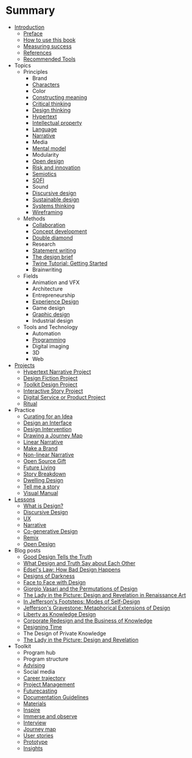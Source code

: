 # Summary

* [Introduction](README.md)
   * [Preface](introduction/preface.md)
   * [How to use this book](introduction/how_to_use_this_book.md)
   * [Measuring success](introduction/measuring_success.md)
   * [References](introduction/references.md)
   * [Recommended Tools](introduction/recommended_tools.md)
* Topics
   * Principles
       * Brand
       * [Characters](topics/characters.md)
       * Color
       * [Constructing meaning](topics/constructing_meaning.md)
       * [Critical thinking](topics/critical_thinking.md)
       * [Design thinking](topics/design_thinking.md)
       * [Hypertext](topics/hypertext.md)
       * [Intellectual property](topics/intellectual_property.md)
       * [Language](topics/language.md)
       * [Narrative](topics/narrative.md)
       * Media
       * [Mental model](topics/mental_model.md)
       * Modularity
       * [Open design](topics/open_design.md)
       * [Risk and innovation](topics/risk_and_innovation.md)
       * [Semiotics](topics/semiotics.md)
       * [SOFI](topics/sofi.md)
       * Sound
       * [Discursive design](topics/discursive_design.md)
       * [Sustainable design](topics/sustainable_design.md)
       * [Systems thinking](topics/systems_thinking.md)
       * [Wireframing](topics/wireframing.md)
   * Methods
       * [Collaboration](topics/collaboration.md)
       * [Concept development](topics/concept_development.md)
       * [Double diamond](topics/double_diamond.md)
       * Research
       * [Statement writing](topics/statement_writing.md)
       * [The design brief](topics/the_design_brief.md)
       * [Twine Tutorial: Getting Started](topics/twine-tutorial-getting-started.md)
       * Brainwriting
   * Fields
       * Animation and VFX
       * Architecture
       * Entrepreneurship
       * [Experience Design](topics/experience_design.md)
       * Game design
       * [Graphic design](topics/graphic_design.md)
       * Industrial design
   * Tools and Technology
       * Automation
       * [Programming](topics/programming.md)
       * Digital imaging
       * 3D
       * Web
* [Projects](projects.md)
   * [Hypertext Narrative Project](projects/hypertext_narrative_project.md)
   * [Design Fiction Project](projects/design_fiction_project.md)
   * [Toolkit Design Project](projects/toolkit_design_project.md)
   * [Interactive Story Project](projects/interactive_story_project.md)
   * [Digital Service or Product Project](projects/digital_service_or_product.md)
   * [Ritual](projects/ritual.md)
* Practice
   * [Curating for an Idea](practice/curating_for_an_idea.md)
   * [Design an Interface](practice/design_an_interface.md)
   * [Design Intervention](practice/design_intervention.md)
   * [Drawing a Journey Map](practice/drawing_a_journey_map.md)
   * [Linear Narrative](practice/linear_narrative.md)
   * [Make a Brand](practice/make_a_brand.md)
   * [Non-linear Narrative](practice/non-linear_narrative.md)
   * [Open Source Gift](practice/open_source_gift.md)
   * [Future Living](practice/future_living.md)
   * [Story Breakdown](practice/story_breakdown.md)
   * [Dwelling Design](practice/dwelling_design.md)
   * [Tell me a story](practice/tell_me_a_story.md)
   * [Visual Manual](practice/visual_manual.md)
* [Lessons](toolkit/lessons.md)
   * [What is Design?](lessons/what_is_design.md)
   * [Discursive Design](lessons/discursive_design.md)
   * [UX](lessons/ux.md)
   * [Narrative](lessons/narrative.md)
   * [Co-generative Design](lessons/co-generative_design.md)
   * [Remix](lessons/remix.md)
   * [Open Design](lessons/open_design.md)
* Blog posts
   * [Good Design Tells the Truth](practice/good_design_tells_the_truth.md)
   * [What Design and Truth Say about Each Other](practice/what_design_and_truth_say_about_each_other.md)
   * [Edsel's Law: How Bad Design Happens](practice/edsels_law_how_bad_design_happens.md)
   * [Designs of Darkness](practice/bad_design.md)
   * [Face to Face with Design](practice/face_to_face_with_design.md)
   * [Giorgio Vasari and the Permutations of Design](practice/giorgio_vasari_and_the_permutations_of_design.md)
   * [The Lady in the Picture: Design and Revelation in Renaissance Art](practice/the_lady_in_the_picture_design_and_revelation_in_r.md)
   * [In Jefferson's Footsteps: Modes of Self-Design](practice/in_jeffersons_footsteps_modes_of_self-design.md)
   * [Jefferson's Gravestone: Metaphorical Extensions of Design](practice/jeffersons_gravestone_metaphorical_extensions_of_d.md)
   * [Liberty as Knowledge Design](practice/liberty_as_knowledge_design.md)
   * [Corporate Redesign and the Business of Knowledge](practice/corporate_redesign_and_the_business_of_knowledge.md)
   * [Designing Time](practice/designing_time.md)
   * The Design of Private Knowledge
   * [The Lady in the Picture: Design and Revelation](the_lady_in_the_picture_design_and_revelation_in_renaissance_art.md)
* Toolkit
   * Program hub
   * Program structure
   * [Advising](toolkit/advising.md)
   * Social media
   * [Career trajectory](toolkit/career_trajectory.md)
   * [Project Management](toolkit/project_management.md)
   * [Futurecasting](toolkit/futurecasting.md)
   * [Documentation Guidelines](toolkit/documentation_guidelines.md)
   * [Materials](toolkit/materials.md)
   * [Inspire](toolkit/inspire.md)
   * [Immerse and observe](toolkit/immerse_and_observe.md)
   * [Interview](toolkit/interview.md)
   * [Journey map](toolkit/journey_map.md)
   * [User stories](toolkit/user_stories.md)
   * [Prototype](toolkit/prototype.md)
   * [Insights](toolkit/insights.md)

